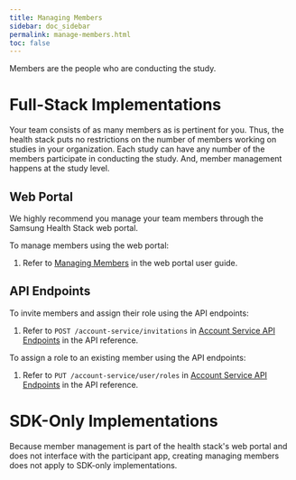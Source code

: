 ```yaml
---
title: Managing Members
sidebar: doc_sidebar
permalink: manage-members.html
toc: false
---
```


Members are the people who are conducting the study.

# Full-Stack Implementations

Your team consists of as many members as is pertinent for you. Thus, the health stack puts no restrictions on the number of members working on studies in your organization. Each study can have any number of the members participate in conducting the study. And, member management happens at the study level.

## Web Portal

We highly recommend you manage your team members through the Samsung Health Stack web portal.

To manage members using the web portal:

1. Refer to [Managing Members](../../portal-guide/study-management/creating-a-study.md) in the web portal user guide.

## API Endpoints

To invite members and assign their role using the API endpoints:

1. Refer to `POST /account-service/invitations` in [Account Service API Endpoints](../../api-reference/account-service-api-endpoints.md) in the API reference.

To assign a role to an existing member using the API endpoints:

1. Refer to `PUT /account-service/user/roles` in [Account Service API Endpoints](../../api-reference/account-service-api-endpoints.md) in the API reference.

# SDK-Only Implementations

Because member management is part of the health stack's web portal and does not interface with the participant app, creating managing members does not apply to SDK-only implementations.
